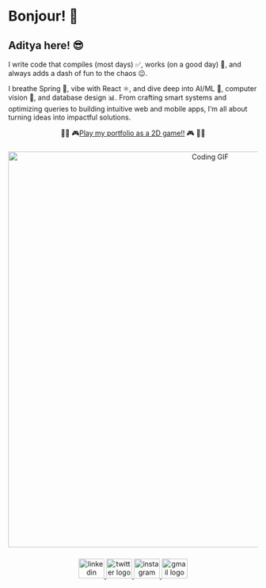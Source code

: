 <h1 align="left">Bonjour! 👋</h1>

###

<h2 align="left"> 
Aditya here! 😎
</h2>

<p>
I write code that compiles (most days) ✅, works (on a good day) 🚀, and always adds a dash of fun to the chaos 😉.

I breathe Spring 🍃, vibe with React ⚛️, and dive deep into AI/ML 🤖, computer vision 👀, and database design 📊. From crafting smart systems and optimizing queries to building intuitive web and mobile apps, I’m all about turning ideas into impactful solutions.
<div align="center">
🕵️‍♂️ 🎮<a href="https://adideo03.github.io/Game_Portfolio/dist/">Play my portfolio as a 2D game!!</a> 🎮 🕵️‍♂️
</div>
</p>

###

<div align="center">
  <img src="https://media3.giphy.com/media/3pHrwP0Lg9t8NqiLWY/giphy.gif?cid=6c09b9521fjqsz6yb3hp9dxuju4riypuhncpxqqigjjl6p2j&ep=v1_gifs_search&rid=giphy.gif&ct=g" width="800" alt="Coding GIF">
</div>

###

<div align="center">
  <a href="https://www.linkedin.com/in/adideo03/" target="_blank">
    <img src="https://raw.githubusercontent.com/maurodesouza/profile-readme-generator/master/src/assets/icons/social/linkedin/default.svg" width="52" height="40" alt="linkedin logo" />
  </a>
  <a href="https://x.com/adideo03" target="_blank">
    <img src="https://raw.githubusercontent.com/maurodesouza/profile-readme-generator/master/src/assets/icons/social/twitter/default.svg" width="52" height="40" alt="twitter logo" />
  </a>
  <a href="https://www.instagram.com/adideo03/" target="_blank">
    <img src="https://raw.githubusercontent.com/maurodesouza/profile-readme-generator/master/src/assets/icons/social/instagram/default.svg" width="52" height="40" alt="instagram logo" />
  </a>
  <a href="mailto:adideo03@gmail.com" target="_blank">
    <img src="https://raw.githubusercontent.com/maurodesouza/profile-readme-generator/master/src/assets/icons/social/gmail/default.svg" width="52" height="40" alt="gmail logo" />
  </a>
</div>

###
